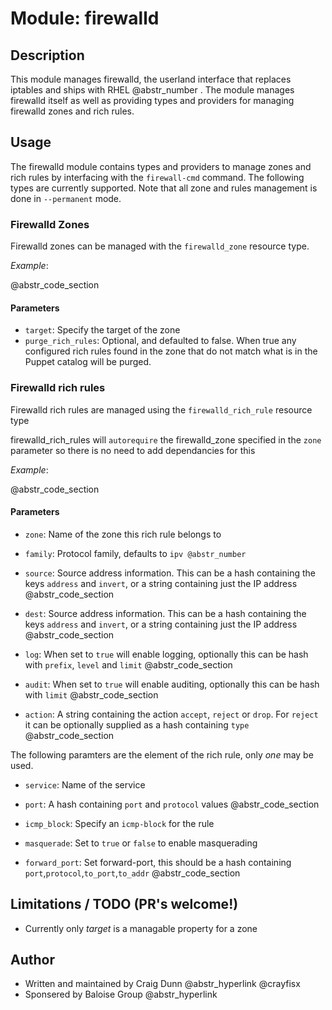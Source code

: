 # Module: firewalld

## Description

This module manages firewalld, the userland interface that replaces iptables and ships with RHEL @abstr_number . The module manages firewalld itself as well as providing types and providers for managing firewalld zones and rich rules. 

## Usage

The firewalld module contains types and providers to manage zones and rich rules by interfacing with the `firewall-cmd` command. The following types are currently supported. Note that all zone and rules management is done in `--permanent` mode.

### Firewalld Zones

Firewalld zones can be managed with the `firewalld_zone` resource type.

_Example_:

@abstr_code_section 

#### Parameters

  * `target`: Specify the target of the zone
  * `purge_rich_rules`: Optional, and defaulted to false. When true any configured rich rules found in the zone that do not match what is in the Puppet catalog will be purged.



### Firewalld rich rules

Firewalld rich rules are managed using the `firewalld_rich_rule` resource type

firewalld_rich_rules will `autorequire` the firewalld_zone specified in the `zone` parameter so there is no need to add dependancies for this 

_Example_:

@abstr_code_section 

#### Parameters

  * `zone`: Name of the zone this rich rule belongs to

  * `family`: Protocol family, defaults to `ipv @abstr_number`

  * `source`: Source address information. This can be a hash containing the keys `address` and `invert`, or a string containing just the IP address @abstr_code_section 

  * `dest`: Source address information. This can be a hash containing the keys `address` and `invert`, or a string containing just the IP address @abstr_code_section 

  * `log`: When set to `true` will enable logging, optionally this can be hash with `prefix`, `level` and `limit` @abstr_code_section 

  * `audit`: When set to `true` will enable auditing, optionally this can be hash with `limit` @abstr_code_section 

  * `action`: A string containing the action `accept`, `reject` or `drop`. For `reject` it can be optionally supplied as a hash containing `type` @abstr_code_section 




The following paramters are the element of the rich rule, only _one_ may be used.

  * `service`: Name of the service

  * `port`: A hash containing `port` and `protocol` values @abstr_code_section 

  * `icmp_block`: Specify an `icmp-block` for the rule

  * `masquerade`: Set to `true` or `false` to enable masquerading

  * `forward_port`: Set forward-port, this should be a hash containing `port`,`protocol`,`to_port`,`to_addr` @abstr_code_section 




## Limitations / TODO (PR's welcome!)

  * Currently only _target_ is a managable property for a zone



## Author

  * Written and maintained by Craig Dunn @abstr_hyperlink @crayfisx
  * Sponsered by Baloise Group @abstr_hyperlink 


